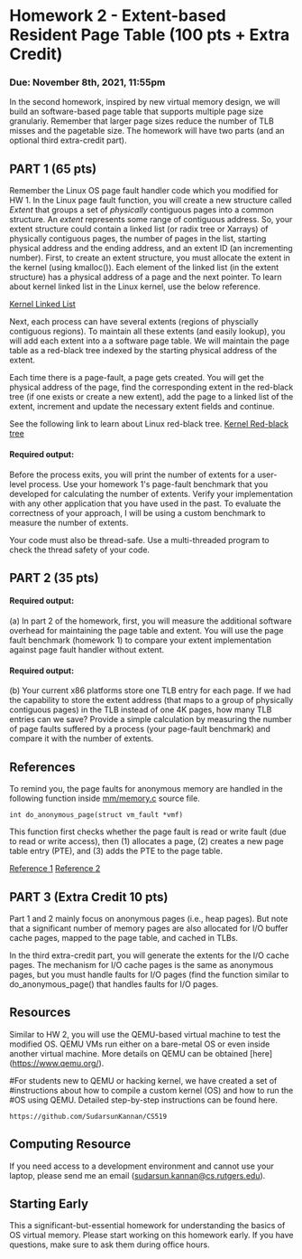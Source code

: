 # Homework 2 - Extent-based Resident Page Table (100 pts + Extra Credit)
### Due: November 8th, 2021, 11:55pm

In the second homework, inspired by new virtual memory design, we
will build an software-based  page table that supports multiple page size
granulariy. Remember that larger page sizes reduce the number of TLB misses and the pagetable size.
The homework will have two parts (and an optional third extra-credit part).

 PART 1 (65 pts)
---------

Remember the Linux OS page fault handler code which you modified for HW 1.  In
the Linux page fault function, you will create a new structure called *Extent*
that groups a set of *physically* contiguous pages into a common structure. An
*extent* represents some range of contiguous address.  So, your extent
structure could contain a linked list (or radix tree or Xarrays) of physically
contiguous pages, the number of pages in the list, starting physical address
and the ending address, and an extent ID (an incrementing number).  First, to
create an extent structure, you must allocate the extent in the kernel (using
kmalloc()). Each element of the linked list (in the extent structure) has a
physical address of a page and the next pointer. To learn about kernel linked
list in the Linux kernel, use the below reference. 

[Kernel Linked List](https://kernelnewbies.org/FAQ/LinkedLists)

Next, each process can have several extents (regions of physcially contiguous
regions). To maintain all these extents (and easily lookup), you will add each 
extent into a a software page table. We will maintain the 
page table as a red-black tree indexed by the starting physical address 
of the extent.

Each time there is a page-fault, a page gets created. You will get the physical
address of the page, find the corresponding extent in the red-black tree (if one
exists or create a new extent), add the page to a linked list of the extent,
increment and update the necessary extent fields and continue.

See the following link to learn about Linux red-black tree.
[Kernel Red-black tree](https://lwn.net/Articles/184495/)


#### Required output:
Before the process exits, you will print the number of extents for a user-level
process. Use your homework 1's page-fault benchmark that you developed for
calculating the number of extents. Verify your implementation with any other 
application that you have used in the past. To evaluate the correctness of your
approach, I will be using a custom benchmark to measure the number of extents.

Your code must also be thread-safe. Use a multi-threaded program to check the
thread safety of your code.

 PART 2 (35 pts)
---------

#### Required output:
(a) In part 2 of the homework, first, you will measure the additional software
overhead for maintaining the page table and extent.
You will use the page fault benchmark (homework 1) to 
compare your extent implementation against page fault handler without extent.

#### Required output:
(b) Your current x86 platforms store one TLB entry for each page. If we had the
capability to store the extent address (that maps to a group of physically
contiguous pages) in the TLB instead of one 4K pages, how many TLB entries can
we save?  Provide a simple calculation by measuring the number of page faults
suffered by a process (your page-fault benchmark) and compare it with the number
of extents.

References
---------
To remind you, the page faults for anonymous memory are handled in the following function inside
[mm/memory.c](https://git.kernel.org/pub/scm/linux/kernel/git/stable/linux.git/tree/mm/memory.c?h=linux-4.17.y)
source file.

```
int do_anonymous_page(struct vm_fault *vmf)
```
This function first checks whether the page fault is read or write fault (due to
read or write access), then (1) allocates a page, (2) creates a new page table
entry (PTE), and (3) adds the PTE to the page table.

[Reference 1](https://shanetully.com/2014/04/adding-a-syscall-to-linux-3-14/) 
[Reference 2](https://macboypro.wordpress.com/2009/05/15/adding-a-custom-system-call-to-the-linux-os/) 

PART 3 (Extra Credit 10 pts)
----------------------------
Part 1 and 2 mainly focus on anonymous pages (i.e., heap pages). But note that
a significant number of memory pages are also allocated for I/O buffer cache
pages, mapped to the page table, and cached in TLBs. 

In the third extra-credit part, you will generate the extents for the I/O cache
pages. The mechanism for I/O cache pages is the same as anonymous pages, but
you must handle faults for I/O pages (find the function similar to
do_anonymous_page() that handles faults for I/O pages.


Resources
-------------
Similar to HW 2, you will use the QEMU-based virtual machine to test the modified
OS. QEMU VMs run either on a bare-metal OS or even inside another virtual
machine. More details on QEMU can be obtained [here] (https://www.qemu.org/).

#For students new to QEMU or hacking kernel, we have created a set of
#instructions about how to compile a custom kernel (OS) and how to run the
#OS using QEMU. Detailed step-by-step instructions can be found here.

```
https://github.com/SudarsunKannan/CS519
```

Computing Resource
---------------------
If you need access to a development environment and cannot use your laptop, 
please send me an email (sudarsun.kannan@cs.rutgers.edu).


 Starting Early
-----------------
This a significant-but-essential homework for understanding the basics of OS
virtual memory. Please start working on this homework early. If you have
questions, make sure to ask them during office hours.
